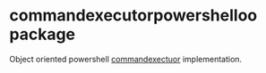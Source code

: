 # commandexecutorpowershelloo package

Object oriented powershell [commandexectuor](/pkg/commandexecutor/) implementation.
 